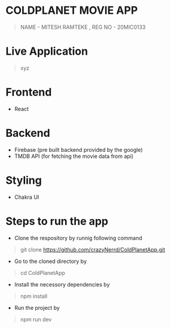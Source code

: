 
# COLDPLANET MOVIE APP

> NAME - MITESH RAMTEKE ,
> REG NO - 20MIC0133


# Live Application 

> xyz

 # Frontend
  
  - React

# Backend
 
  - Firebase (pre built backend provided by the google)
  - TMDB API (for fetching the movie data from api)

# Styling 
- Chakra UI 

# Steps to run the app

- Clone the respository by runnig following command 

 > git clone https://github.com/crazyNerrd/ColdPlanetApp.git

 - Go to the cloned directory by  

 > cd ColdPlanetApp

 - Install the necessory dependencies by 

 > npm install

 - Run the project by 
  
  > npm run dev



